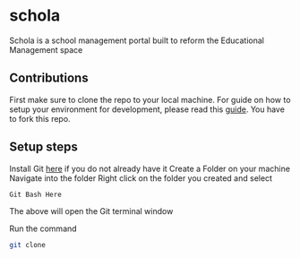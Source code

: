 # schola

Schola is a school management portal built to reform the Educational Management space

## Contributions

First make sure to clone the repo to your local machine.
For guide on how to setup your environment for development, please read this [guide](https://opensource.guide/how-to-contribute/). You have to fork this repo.

## Setup steps
Install Git [here](https://git-scm.com/) if you do not already have it
Create a Folder on your machine
Navigate into the folder
Right click on the folder you created and select 
```bash
Git Bash Here
```
The above will open the Git terminal window

Run the command 
```bash
git clone 

